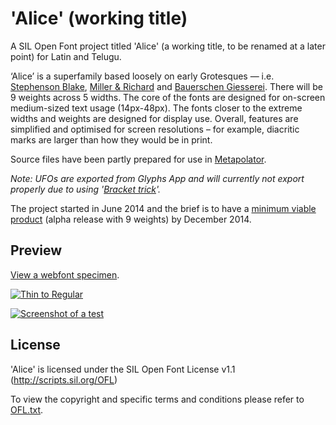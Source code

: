 'Alice' (working title)
===

A SIL Open Font project titled 'Alice' (a working title, to be renamed at a later point) for Latin and Telugu.

‘Alice’ is a superfamily based loosely on early Grotesques — i.e. [Stephenson Blake](https://www.flickr.com/photos/stewf/14444337254/), [Miller & Richard](https://archive.org/stream/printingtypespec00millrich#page/226/mode/2up/) and [Bauerschen Giesserei](https://archive.org/stream/hauptprobeingedr00baue#page/109/mode/1up). There will be 9 weights across 5 widths. The core of the fonts are designed for on-screen medium-sized text usage (14px-48px). The fonts closer to the extreme widths and weights are designed for display use. Overall, features are simplified and optimised for screen resolutions – for example, diacritic marks are larger than how they would be in print.

Source files have been partly prepared for use in [Metapolator](http://www.metapolator.com). 

*Note: UFOs are exported from Glyphs App and will currently not export properly due to using '[Bracket trick](http://www.glyphsapp.com/tutorials/alternating-glyph-shapes)'.*

The project started in June 2014 and the brief is to have a [minimum viable product](http://en.wikipedia.org/wiki/Minimum_viable_product) (alpha release with 9 weights) by December 2014.

## Preview

[View a webfont specimen](http://weiweihuanghuang.github.io/Alice/).

<a href="http://weiweihuanghuang.github.io/Alice/">![Thin to Regular](https://github.com/weiweihuanghuang/Alice/raw/master/src/Screenshots/waterfall.png)

![Screenshot of a test](https://github.com/weiweihuanghuang/Alice/raw/master/src/Screenshots/preview4.png)</a>

## License

'Alice' is licensed under the SIL Open Font License v1.1 (<http://scripts.sil.org/OFL>)

To view the copyright and specific terms and conditions please refer to [OFL.txt](https://github.com/weiweihuanghuang/Alice/blob/master/OFL.txt).